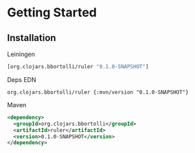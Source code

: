 # Getting Started

## Installation

Leiningen
```clj
[org.clojars.bbortolli/ruler "0.1.0-SNAPSHOT"]
```

Deps EDN
```
org.clojars.bbortolli/ruler {:mvn/version "0.1.0-SNAPSHOT"}
```

Maven
```xml
<dependency>
  <groupId>org.clojars.bbortolli</groupId>
  <artifactId>ruler</artifactId>
  <version>0.1.0-SNAPSHOT</version>
</dependency>
```

